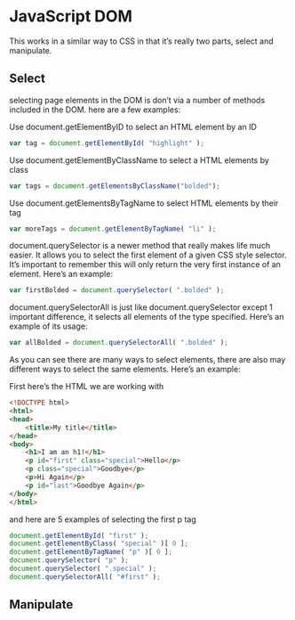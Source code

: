 # JavaScript DOM
This works in a similar way to CSS in that it’s really two parts, select and manipulate.

## Select
selecting page elements in the DOM is don’t via a number of methods included in the DOM. here are a few examples:

Use document.getElementByID to select an HTML element by an ID

```js
var tag = document.getElementById( "highlight" );
```

Use document.getElementByClassName to select a HTML elements by class

```js
var tags = document.getElementsByClassName("bolded");
```

Use document.getElementsByTagName to select HTML elements by their tag

```js
var moreTags = document.getElementByTagName( "li" );
```

document.querySelector is a newer method that really makes life much easier. It allows you to select the first element of a given CSS style selector. It’s important to remember this will only return the very first instance of an element. Here’s an example:

```js
var firstBolded = document.querySelector( ".bolded" );
```

document.querySelectorAll is just like document.querySelector except 1 important difference, it selects all elements of the type specified. Here’s an example of its usage:

```js
var allBolded = document.querySelectorAll( ".bolded" );
```

As you can see there are many ways to select elements, there are also may different ways to select the same elements. Here’s an example:

First here’s the HTML we are working with
```HTML
<!DOCTYPE html>
<html>
<head>
	<title>My title</title>
</head>
<body>
	<h1>I am an h1!</h1>
	<p id="first" class="special">Hello</p>
	<p class="special">Goodbye</p>
	<p>Hi Again</p>
	<p id="last">Goodbye Again</p>
</body>
</html>
```

and here are 5 examples of selecting the first p tag

```js
document.getElementById( "first" );
document.getElementByClass( "special" )[ 0 ];
document.getElementByTagName( "p" )[ 0 ];
document.querySelector( "p" );
document.querySelector( ".special" );
document.querySelectorAll( "#first" );
```

## Manipulate

